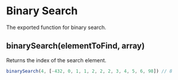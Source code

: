 # Binary Search

The exported function for binary search.

## binarySearch(elementToFind, array)
Returns the index of the search element.

```javascript
binarySearch(4, [-432, 0, 1, 1, 2, 2, 2, 3, 4, 5, 6, 98]) // 8

```
